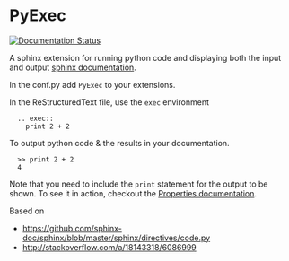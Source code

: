 # PyExec

[![Documentation Status](https://readthedocs.org/projects/sphinxcontrib-pyexec/badge/?version=latest)](http://sphinxcontrib-pyexec.readthedocs.io/en/latest/?badge=latest)


A sphinx extension for running python code and displaying both the input and
output [sphinx documentation](http://www.sphinx-doc.org/). 

In the conf.py add `PyExec` to your extensions.

In the ReStructuredText file, use the `exec` environment

```
  .. exec::
    print 2 + 2
```

To output python code & the results in your documentation. 

```
  >> print 2 + 2
  4
```

Note that you need to include the `print` statement for the output to be shown. To see it in action, checkout the [Properties documentation](http://propertiespy.readthedocs.io/). 

Based on

- https://github.com/sphinx-doc/sphinx/blob/master/sphinx/directives/code.py
- http://stackoverflow.com/a/18143318/6086999



